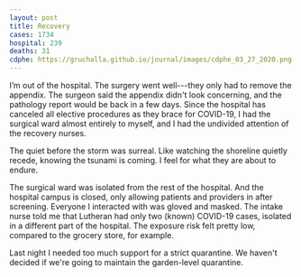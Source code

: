 ```yaml
---
layout: post
title: Recovery
cases: 1734
hospital: 239
deaths: 31
cdphe: https://gruchalla.github.io/journal/images/cdphe_03_27_2020.png
---
```


I’m out of the hospital. The surgery went well---they only had to remove the appendix. The surgeon said the appendix didn't look concerning, and the pathology report would be back in a few days. Since the hospital has canceled all elective procedures as they brace for COVID-19, I had the surgical ward almost entirely to myself, and I had the undivided attention of the recovery nurses.

The quiet before the storm was surreal. Like watching the shoreline quietly recede, knowing the tsunami is coming. I feel for what they are about to endure.

The surgical ward was isolated from the rest of the hospital. And the hospital campus is closed, only allowing patients and providers in after screening. Everyone I interacted with was gloved and masked. The intake nurse told me that Lutheran had only two (known) COVID-19 cases, isolated in a different part of the hospital. The exposure risk felt pretty low, compared to the grocery store, for example. 

Last night I needed too much support for a strict quarantine. We haven't decided if we're going to maintain the garden-level quarantine.

